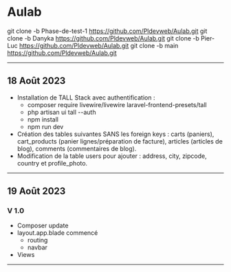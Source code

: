 # Aulab

git clone -b Phase-de-test-1 https://github.com/Pldevweb/Aulab.git
git clone -b Danyka https://github.com/Pldevweb/Aulab.git
git clone -b Pier-Luc https://github.com/Pldevweb/Aulab.git
git clone -b main https://github.com/Pldevweb/Aulab.git

---

## 18 Août 2023
- Installation de TALL Stack avec authentification :
    - composer require livewire/livewire laravel-frontend-presets/tall
    - php artisan ui tall --auth
    - npm install
    - npm run dev
- Création des tables suivantes SANS les foreign keys : carts (paniers), cart_products (panier lignes/préparation de facture), articles (articles de blog), comments (commentaires de blog).
- Modification de la table users pour ajouter : address, city, zipcode, country et profile_photo.

---

## 19 Août 2023
### V 1.0

- Composer update
- layout.app.blade commencé
    - routing
    - navbar
- Views  

---
